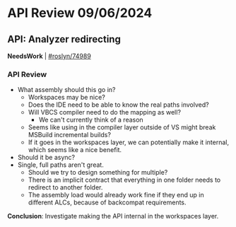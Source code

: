 # API Review 09/06/2024

## API: Analyzer redirecting

**NeedsWork** | [#roslyn/74989](https://github.com/dotnet/roslyn/issues/74989#issuecomment-2334871473)

### API Review

* What assembly should this go in?
    * Workspaces may be nice?
    * Does the IDE need to be able to know the real paths involved?
    * Will VBCS compiler need to do the mapping as well?
        * We can't currently think of a reason
    * Seems like using in the compiler layer outside of VS might break MSBuild incremental builds?
    * If it goes in the workspaces layer, we can potentially make it internal, which seems like a nice benefit.
* Should it be async?
* Single, full paths aren't great.
    * Should we try to design something for multiple?
    * There is an implicit contract that everything in one folder needs to redirect to another folder.
    * The assembly load would already work fine if they end up in different ALCs, because of backcompat requirements.

**Conclusion**: Investigate making the API internal in the workspaces layer.
